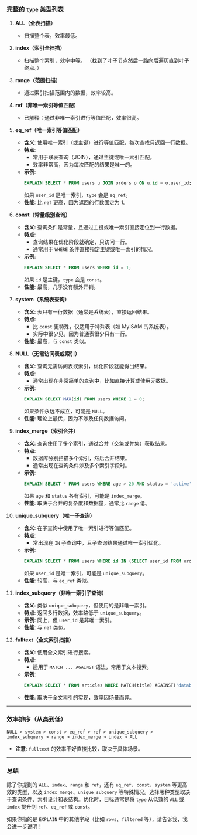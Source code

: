 

### **完整的 `type` 类型列表**
1. **ALL（全表扫描）**
   - 扫描整个表，效率最低。

2. **index（索引全扫描）**
   
   - 扫描整个索引，效率中等。 （找到了叶子节点然后一路向后遍历直到叶子终点。）
   
3. **range（范围扫描）**
   
   - 通过索引扫描范围内的数据，效率较高。
   
4. **ref（非唯一索引等值匹配）**
   - 已解释：通过非唯一索引进行等值匹配，效率很高。

5. **eq_ref（唯一索引等值匹配）**
   - **含义**: 使用唯一索引（或主键）进行等值匹配，每次查找只返回一行数据。
   - **特点**: 
     - 常用于联表查询（JOIN），通过主键或唯一索引匹配。
     - 效率非常高，因为每次匹配的结果是唯一的。
   - **示例**: 
     ```sql
     EXPLAIN SELECT * FROM users u JOIN orders o ON u.id = o.user_id;
     ```
     如果 `user_id` 是唯一索引，`type` 会是 `eq_ref`。
   - **性能**: 比 `ref` 更高，因为返回的行数固定为 1。

6. **const（常量级别查询）**
   - **含义**: 查询条件是常量，且通过主键或唯一索引直接定位到一行数据。
   - **特点**: 
     - 查询结果在优化阶段就确定，只访问一行。
     - 通常用于 `WHERE` 条件直接指定主键或唯一索引的情况。
   - **示例**: 
     ```sql
     EXPLAIN SELECT * FROM users WHERE id = 1;
     ```
     如果 `id` 是主键，`type` 会是 `const`。
   - **性能**: 最高，几乎没有额外开销。

7. **system（系统表查询）**
   - **含义**: 表只有一行数据（通常是系统表），直接返回结果。
   - **特点**: 
     - 比 `const` 更特殊，仅适用于特殊表（如 MyISAM 的系统表）。
     - 实际中很少见，因为普通表很少只有一行。
   - **性能**: 最高，与 `const` 类似。

8. **NULL（无需访问表或索引）**
   - **含义**: 查询无需访问表或索引，优化阶段就能得出结果。
   - **特点**: 
     - 通常出现在非常简单的查询中，比如直接计算或使用元数据。
   - **示例**: 
     ```sql
     EXPLAIN SELECT MAX(id) FROM users WHERE 1 = 0;
     ```
     如果条件永远不成立，可能是 `NULL`。
   - **性能**: 理论上最优，因为不涉及任何数据访问。

9. **index_merge（索引合并）**
   - **含义**: 查询使用了多个索引，通过合并（交集或并集）获取结果。
   - **特点**: 
     - 数据库分别扫描多个索引，然后合并结果。
     - 通常出现在查询条件涉及多个索引字段时。
   - **示例**: 
     ```sql
     EXPLAIN SELECT * FROM users WHERE age > 20 AND status = 'active';
     ```
     如果 `age` 和 `status` 各有索引，可能是 `index_merge`。
   - **性能**: 取决于合并的复杂度和数据量，通常比 `range` 低。

10. **unique_subquery（唯一子查询）**
    - **含义**: 在子查询中使用了唯一索引进行等值匹配。
    - **特点**: 
      - 常出现在 `IN` 子查询中，且子查询结果通过唯一索引优化。
    - **示例**: 
      ```sql
      EXPLAIN SELECT * FROM users WHERE id IN (SELECT user_id FROM orders WHERE order_date = '2023-01-01');
      ```
      如果 `user_id` 是唯一索引，可能是 `unique_subquery`。
    - **性能**: 较高，与 `eq_ref` 类似。

11. **index_subquery（非唯一索引子查询）**
    - **含义**: 类似 `unique_subquery`，但使用的是非唯一索引。
    - **特点**: 返回多行数据，效率略低于 `unique_subquery`。
    - **示例**: 同上，但 `user_id` 是非唯一索引。
    - **性能**: 与 `ref` 类似。

12. **fulltext（全文索引扫描）**
    - **含义**: 使用全文索引进行搜索。
    - **特点**: 
      - 适用于 `MATCH ... AGAINST` 语法，常用于文本搜索。
    - **示例**: 
      ```sql
      EXPLAIN SELECT * FROM articles WHERE MATCH(title) AGAINST('database');
      ```
    - **性能**: 取决于全文索引的实现，效率因场景而异。

---

### **效率排序（从高到低）**
```
NULL > system > const > eq_ref > ref > unique_subquery > index_subquery > range > index_merge > index > ALL
```
- **注意**: `fulltext` 的效率不好直接比较，取决于具体场景。

---

### **总结**
除了你提到的 `ALL`、`index`、`range` 和 `ref`，还有 `eq_ref`、`const`、`system` 等更高效的类型，以及 `index_merge`、`unique_subquery` 等特殊情况。选择哪种类型取决于查询条件、索引设计和表结构。优化时，目标通常是将 `type` 从低效的 `ALL` 或 `index` 提升到 `ref`、`eq_ref` 或 `const`。

如果你指的是 `EXPLAIN` 中的其他字段（比如 `rows`、`filtered` 等），请告诉我，我会进一步说明！